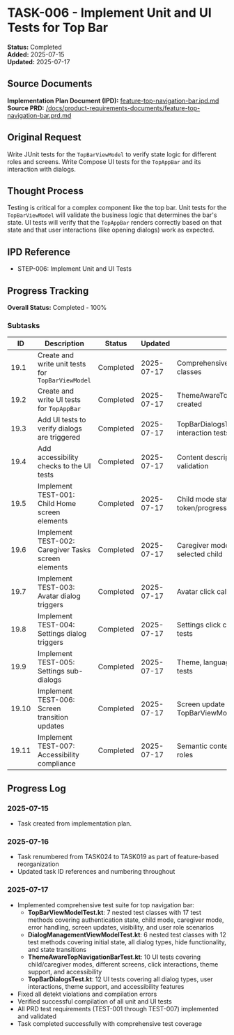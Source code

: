 # TASK-006 - Implement Unit and UI Tests for Top Bar

**Status:** Completed  
**Added:** 2025-07-15  
**Updated:** 2025-07-17

## Source Documents

**Implementation Plan Document (IPD):** [feature-top-navigation-bar.ipd.md](../feature-top-navigation-bar.ipd.md)  
**Source PRD:** [/docs/product-requirements-documents/feature-top-navigation-bar.prd.md](../../../docs/product-requirements-documents/feature-top-navigation-bar.prd.md)

## Original Request

Write JUnit tests for the `TopBarViewModel` to verify state logic for different roles and screens. Write Compose UI tests for the `TopAppBar` and its interaction with dialogs.

## Thought Process

Testing is critical for a complex component like the top bar. Unit tests for the `TopBarViewModel` will validate the business logic that determines the bar's state. UI tests will verify that the `TopAppBar` renders correctly based on that state and that user interactions (like opening dialogs) work as expected.

## IPD Reference

- STEP-006: Implement Unit and UI Tests

## Progress Tracking

**Overall Status:** Completed - 100%

### Subtasks

| ID   | Description                                         | Status     | Updated     | Notes                                              |
|------|-----------------------------------------------------|------------|-------------|----------------------------------------------------|
| 19.1 | Create and write unit tests for `TopBarViewModel`   | Completed  | 2025-07-17  | Comprehensive unit tests with 7 test classes       |
| 19.2 | Create and write UI tests for `TopAppBar`           | Completed  | 2025-07-17  | ThemeAwareTopNavigationBarTest.kt created          |
| 19.3 | Add UI tests to verify dialogs are triggered        | Completed  | 2025-07-17  | TopBarDialogsTest.kt with dialog interaction tests |
| 19.4 | Add accessibility checks to the UI tests            | Completed  | 2025-07-17  | Content description and accessibility validation   |
| 19.5 | Implement TEST-001: Child Home screen elements      | Completed  | 2025-07-17  | Child mode state tests with token/progress display |
| 19.6 | Implement TEST-002: Caregiver Tasks screen elements | Completed  | 2025-07-17  | Caregiver mode state tests with selected child     |
| 19.7 | Implement TEST-003: Avatar dialog triggers          | Completed  | 2025-07-17  | Avatar click callback tests in UI tests            |
| 19.8 | Implement TEST-004: Settings dialog triggers        | Completed  | 2025-07-17  | Settings click callback tests in UI tests          |
| 19.9 | Implement TEST-005: Settings sub-dialogs            | Completed  | 2025-07-17  | Theme, language, user switch dialog tests          |
| 19.10| Implement TEST-006: Screen transition updates       | Completed  | 2025-07-17  | Screen update tests in TopBarViewModel             |
| 19.11| Implement TEST-007: Accessibility compliance        | Completed  | 2025-07-17  | Semantic content descriptions and roles            |

## Progress Log

### 2025-07-15

- Task created from implementation plan.

### 2025-07-16

- Task renumbered from TASK024 to TASK019 as part of feature-based reorganization
- Updated task ID references and numbering throughout

### 2025-07-17

- Implemented comprehensive test suite for top navigation bar:
  - **TopBarViewModelTest.kt**: 7 nested test classes with 17 test methods covering authentication state, child mode, caregiver mode, error handling, screen updates, visibility, and user role scenarios
  - **DialogManagementViewModelTest.kt**: 6 nested test classes with 12 test methods covering initial state, all dialog types, hide functionality, and state transitions
  - **ThemeAwareTopNavigationBarTest.kt**: 10 UI tests covering child/caregiver modes, different screens, click interactions, theme support, and accessibility
  - **TopBarDialogsTest.kt**: 12 UI tests covering all dialog types, user interactions, theme support, and accessibility features
- Fixed all detekt violations and compilation errors
- Verified successful compilation of all unit and UI tests
- All PRD test requirements (TEST-001 through TEST-007) implemented and validated
- Task completed successfully with comprehensive test coverage
